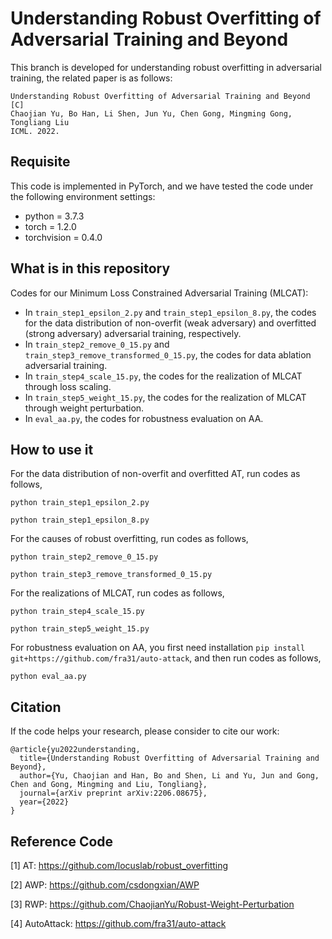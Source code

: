 # Understanding Robust Overfitting of Adversarial Training and Beyond

This branch is developed for understanding robust overfitting in adversarial training, the related paper is as follows:

    Understanding Robust Overfitting of Adversarial Training and Beyond [C]
    Chaojian Yu, Bo Han, Li Shen, Jun Yu, Chen Gong, Mingming Gong, Tongliang Liu
    ICML. 2022.

## Requisite

This code is implemented in PyTorch, and we have tested the code under the following environment settings:

- python = 3.7.3
- torch = 1.2.0
- torchvision = 0.4.0

## What is in this repository
Codes for our Minimum Loss Constrained Adversarial Training (MLCAT):
- In `train_step1_epsilon_2.py` and `train_step1_epsilon_8.py`, the codes for the data distribution of non-overfit (weak adversary) and overfitted (strong adversary) adversarial training, respectively.
- In `train_step2_remove_0_15.py` and `train_step3_remove_transformed_0_15.py`, the codes for data ablation adversarial training.
- In `train_step4_scale_15.py`, the codes for the realization of MLCAT through loss scaling.
- In `train_step5_weight_15.py`, the codes for the realization of MLCAT through weight perturbation.
- In `eval_aa.py`, the codes for robustness evaluation on AA.

## How to use it

For the data distribution of non-overfit and overfitted AT, run codes as follows, 
```
python train_step1_epsilon_2.py

python train_step1_epsilon_8.py
``` 

For the causes of robust overfitting, run codes as follows,
```
python train_step2_remove_0_15.py

python train_step3_remove_transformed_0_15.py
```

For the realizations of MLCAT, run codes as follows,
```
python train_step4_scale_15.py

python train_step5_weight_15.py
```

For robustness evaluation on AA, you first need installation `pip install git+https://github.com/fra31/auto-attack`, and then run codes as follows,
```
python eval_aa.py
```

## Citation
If the code helps your research, please consider to cite our work:

    @article{yu2022understanding,
      title={Understanding Robust Overfitting of Adversarial Training and Beyond},
      author={Yu, Chaojian and Han, Bo and Shen, Li and Yu, Jun and Gong, Chen and Gong, Mingming and Liu, Tongliang},
      journal={arXiv preprint arXiv:2206.08675},
      year={2022}
    }


## Reference Code
[1] AT: https://github.com/locuslab/robust_overfitting

[2] AWP: https://github.com/csdongxian/AWP

[3] RWP: https://github.com/ChaojianYu/Robust-Weight-Perturbation

[4] AutoAttack: https://github.com/fra31/auto-attack
